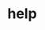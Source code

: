 

# help 

```

```




































































































































































































































































































































































































































































































































































































































